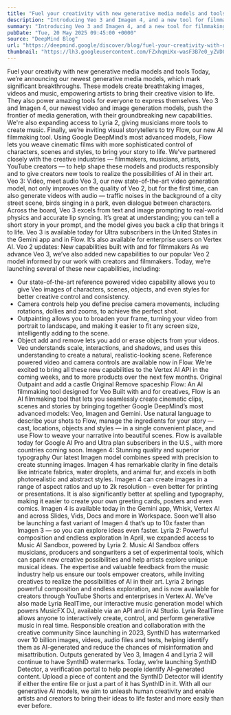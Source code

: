 ```yaml
---
title: "Fuel your creativity with new generative media models and tools"
description: "Introducing Veo 3 and Imagen 4, and a new tool for filmmaking called Flow."
summary: "Introducing Veo 3 and Imagen 4, and a new tool for filmmaking called Flow."
pubDate: "Tue, 20 May 2025 09:45:00 +0000"
source: "DeepMind Blog"
url: "https://deepmind.google/discover/blog/fuel-your-creativity-with-new-generative-media-models-and-tools/"
thumbnail: "https://lh3.googleusercontent.com/FZxhqmiKx-wasF3B7e0_yZVD8PQX7Pa_zuGXlPSNSub-UDkPNr4i1Uk-lR2BzMg_FGkO3Jb_vbkBnOnfE3w7Fo1ErtFqM1bGEB6xoAjQCnnCvXb3Qw=w528-h297-n-nu-rw"
---
```


Fuel your creativity with new generative media models and tools
Today, we’re announcing our newest generative media models, which mark significant breakthroughs. These models create breathtaking images, videos and music, empowering artists to bring their creative vision to life. They also power amazing tools for everyone to express themselves.
Veo 3 and Imagen 4, our newest video and image generation models, push the frontier of media generation, with their groundbreaking new capabilities. We're also expanding access to Lyria 2, giving musicians more tools to create music. Finally, we’re inviting visual storytellers to try Flow, our new AI filmmaking tool. Using Google DeepMind’s most advanced models, Flow lets you weave cinematic films with more sophisticated control of characters, scenes and styles, to bring your story to life.
We’ve partnered closely with the creative industries — filmmakers, musicians, artists, YouTube creators — to help shape these models and products responsibly and to give creators new tools to realize the possibilities of AI in their art.
Veo 3: Video, meet audio
Veo 3, our new state-of-the-art video generation model, not only improves on the quality of Veo 2, but for the first time, can also generate videos with audio — traffic noises in the background of a city street scene, birds singing in a park, even dialogue between characters.
Across the board, Veo 3 excels from text and image prompting to real-world physics and accurate lip syncing. It’s great at understanding; you can tell a short story in your prompt, and the model gives you back a clip that brings it to life. Veo 3 is available today for Ultra subscribers in the United States in the Gemini app and in Flow. It’s also available for enterprise users on Vertex AI.
Veo 2 updates: New capabilities built with and for filmmakers
As we advance Veo 3, we’ve also added new capabilities to our popular Veo 2 model informed by our work with creators and filmmakers. Today, we’re launching several of these new capabilities, including:
- Our state-of-the-art reference powered video capability allows you to give Veo images of characters, scenes, objects, and even styles for better creative control and consistency.
- Camera controls help you define precise camera movements, including rotations, dollies and zooms, to achieve the perfect shot.
- Outpainting allows you to broaden your frame, turning your video from portrait to landscape, and making it easier to fit any screen size, intelligently adding to the scene.
- Object add and remove lets you add or erase objects from your videos. Veo understands scale, interactions, and shadows, and uses this understanding to create a natural, realistic-looking scene.
Reference powered video and camera controls are available now in Flow. We're excited to bring all these new capabilities to the Vertex AI API in the coming weeks, and to more products over the next few months.
Original
Outpaint and add a castle
Original
Remove spaceship
Flow: An AI filmmaking tool designed for Veo
Built with and for creatives, Flow is an AI filmmaking tool that lets you seamlessly create cinematic clips, scenes and stories by bringing together Google DeepMind’s most advanced models: Veo, Imagen and Gemini. Use natural language to describe your shots to Flow, manage the ingredients for your story — cast, locations, objects and styles — in a single convenient place, and use Flow to weave your narrative into beautiful scenes.
Flow is available today for Google AI Pro and Ultra plan subscribers in the U.S., with more countries coming soon.
Imagen 4: Stunning quality and superior typography
Our latest Imagen model combines speed with precision to create stunning images. Imagen 4 has remarkable clarity in fine details like intricate fabrics, water droplets, and animal fur, and excels in both photorealistic and abstract styles. Imagen 4 can create images in a range of aspect ratios and up to 2k resolution - even better for printing or presentations. It is also significantly better at spelling and typography, making it easier to create your own greeting cards, posters and even comics.
Imagen 4 is available today in the Gemini app, Whisk, Vertex AI and across Slides, Vids, Docs and more in Workspace.
Soon we’ll also be launching a fast variant of Imagen 4 that’s up to 10x faster than Imagen 3 — so you can explore ideas even faster.
Lyria 2: Powerful composition and endless exploration
In April, we expanded access to Music AI Sandbox, powered by Lyria 2. Music AI Sandbox offers musicians, producers and songwriters a set of experimental tools, which can spark new creative possibilities and help artists explore unique musical ideas. The expertise and valuable feedback from the music industry help us ensure our tools empower creators, while inviting creatives to realize the possibilities of AI in their art.
Lyria 2 brings powerful composition and endless exploration, and is now available for creators through YouTube Shorts and enterprises in Vertex AI. We've also made Lyria RealTime, our interactive music generation model which powers MusicFX DJ, available via an API and in AI Studio. Lyria RealTime allows anyone to interactively create, control, and perform generative music in real time.
Responsible creation and collaboration with the creative community
Since launching in 2023, SynthID has watermarked over 10 billion images, videos, audio files and texts, helping identify them as AI-generated and reduce the chances of misinformation and misattribution. Outputs generated by Veo 3, Imagen 4 and Lyria 2 will continue to have SynthID watermarks.
Today, we’re launching SynthID Detector, a verification portal to help people identify AI-generated content. Upload a piece of content and the SynthID Detector will identify if either the entire file or just a part of it has SynthID in it.
With all our generative AI models, we aim to unleash human creativity and enable artists and creators to bring their ideas to life faster and more easily than ever before.